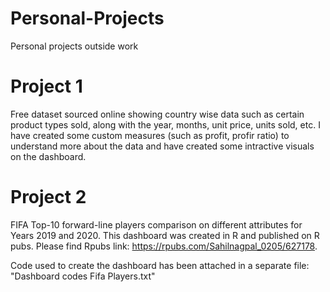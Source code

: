 # Personal-Projects
Personal projects outside work

# Project 1 
Free dataset sourced online showing country wise data such as certain product types sold, along with the year, months, unit price, units sold, etc.
I have created some custom measures (such as profit, profir ratio) to understand more about the data and have created some intractive visuals on the dashboard.

# Project 2 
FIFA Top-10 forward-line players comparison on different attributes for Years 2019 and 2020. This dashboard was created in R and published on R pubs.
Please find Rpubs link: https://rpubs.com/Sahilnagpal_0205/627178.

Code used to create the dashboard has been attached in a separate file: "Dashboard codes Fifa Players.txt"


